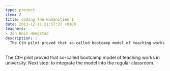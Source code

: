 ```yaml
---
type: project
item: 2
title: Coding the Humanities I
date: 2013-12-11 21:57:27 +0100
teachers: 
- Jan Hein Hoogstad
description: | 
  The CtH pilot proved that so-called bootcamp model of teaching works in university. Next step: to integrate the model into the regular classroom.
---
```

The CtH pilot proved that so-called bootcamp model of teaching works in university. Next step: to integrate the model into the regular classroom.